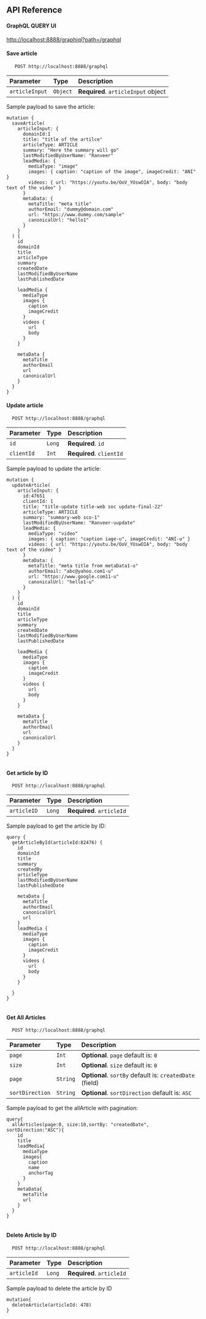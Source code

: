 

## API Reference

#### GraphQL QUERY UI
[http://localhost:8888/graphiql?path=/graphql](http://localhost:8888/graphiql?path=/graphql)

#### Save article

```http
   POST http://localhost:8888/graphql

```

| Parameter | Type     | Description                |
| :-------- | :------- | :------------------------- |
| `articleInput` | `Object` | **Required**. `articleInput` object |

Sample payload to save the article:

```
mutation {
  saveArticle(
    articleInput: {
      domainId:1
      title: "title of the artilce"
      articleType: ARTICLE
      summary: "Here the summary will go"
      lastModifiedByUserName: "Ranveer"
      leadMedia: {
        mediaType: "image"
        images: { caption: "caption of the image", imageCredit: "ANI" }
        videos: { url: "https://youtu.be/OoV_YUswOIA", body: "body text of the video" }
      }
      metaData: {
        metaTitle: "meta title"
        authorEmail: "dummy@domain.com"
        url: "https://www.dummy.com/sample"
        canonicalUrl: "hello1"
      }
    }
  ) {
    id
    domainId
    title
    articleType
    summary
    createdDate
    lastModifiedByUserName
    lastPublishedDate

    leadMedia {
      mediaType
      images {
        caption
        imageCredit
      }
      videos {
        url
        body
      }
    }

    metaData {
      metaTitle
      authorEmail
      url
      canonicalUrl
    }
  }
}

```


#### Update article

```http
  POST http://localhost:8888/graphql
```

| Parameter | Type     | Description                |
| :-------- | :------- | :------------------------- |
| `id` | `Long` | **Required**. `id` |
| `clientId` | `Int` | **Required**. `clientId` |

Sample payload to update the article:

```
mutation {
  updateArticle(
    articleInput: {
      id:47651
      clientId: 1
      title: "title-update title-web soc update-final-22"
      articleType: ARTICLE
      summary: "summary-web sco-1"
      lastModifiedByUserName: "Ranveer-uupdate"
      leadMedia: {
        mediaType: "video"
        images: { caption: "caption iage-u", imageCredit: "ANI-u" }
        videos: { url: "https://youtu.be/OoV_YUswOIA", body: "body text of the video" }
      }
      metaData: {
        metaTitle: "meta title from metaData1-u"
        authorEmail: "abc@yahoo.com1-u"
        url: "https://www.google.com11-u"
        canonicalUrl: "hello1-u"
      }
    }
  ) {
    id
    domainId
    title
    articleType
    summary
    createdDate
    lastModifiedByUserName
    lastPublishedDate

    leadMedia {
      mediaType
      images {
        caption
        imageCredit
      }
      videos {
        url
        body
      }
    }

    metaData {
      metaTitle
      authorEmail
      url
      canonicalUrl
    }
  }
}


```


#### Get article by ID

```http
  POST http://localhost:8888/graphql
```

| Parameter | Type     | Description                |
| :-------- | :------- | :------------------------- |
| `articleID` | `Long` | **Required**. `articleId` |

Sample payload to get the article by ID:

```
query {
  getArticleById(articleId:82476) {
    id
    domainId
    title
    summary
    createdBy
    articleType
    lastModifiedByUserName
    lastPublishedDate

    metaData {
      metaTitle
      authorEmail
      canonicalUrl
      url
    }
    leadMedia {
      mediaType
      images {
        caption
        imageCredit
      }
      videos {
        url
        body
      }
    }

  }
}


```

#### Get All Articles

```http
  POST http://localhost:8888/graphql
```

| Parameter | Type     | Description                |
| :-------- | :------- | :------------------------- |
| `page` | `Int` | **Optional**. `page` default is: `0` |
| `size` | `Int` | **Optional**. `size` default is: `0` |
| `page` | `String` | **Optional**. `sortBy` default is: `createdDate` (field) |
| `sortDirection` | `String` | **Optional**. `sortDirection` default is: `ASC` |


Sample payload to get the allArticle with pagination:

```
query{
  allArticles(page:0, size:10,sortBy: "createdDate",  sortDirection:"ASC"){
    id
    title
    leadMedia{
      mediaType
      images{
        caption
        name
        anchorTag
      }
    }
    metaData{
      metaTitle
      url
    }
  }
}


```


#### Delete Article by ID

```http
  POST http://localhost:8888/graphql
```

| Parameter | Type     | Description                |
| :-------- | :------- | :------------------------- |
| `articleId` | `Long` | **Required**. `articleId` |

Sample payload to delete the article by ID

```
mutation{
  deleteArticle(articleId: 478) 
}


```